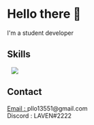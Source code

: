 <h1>Hello there 👋</h1>
    <p>I'm a student developer</p>
    <h2>Skills</h2>
    <a href="">
      <img
        src="https://img.shields.io/badge/-C-red?style-flat-square&logo=C"
        style="height: auto; margin-left: 10px; margin-right: 10px"
      />
    </a>
    <h2>Contact</h2>
    <p>
      <a href="mailto:"pllo13551@gmail.com">Email : </a>
      pllo13551@gmail.com <br />
      Discord : LAVEN#2222
    </p>
